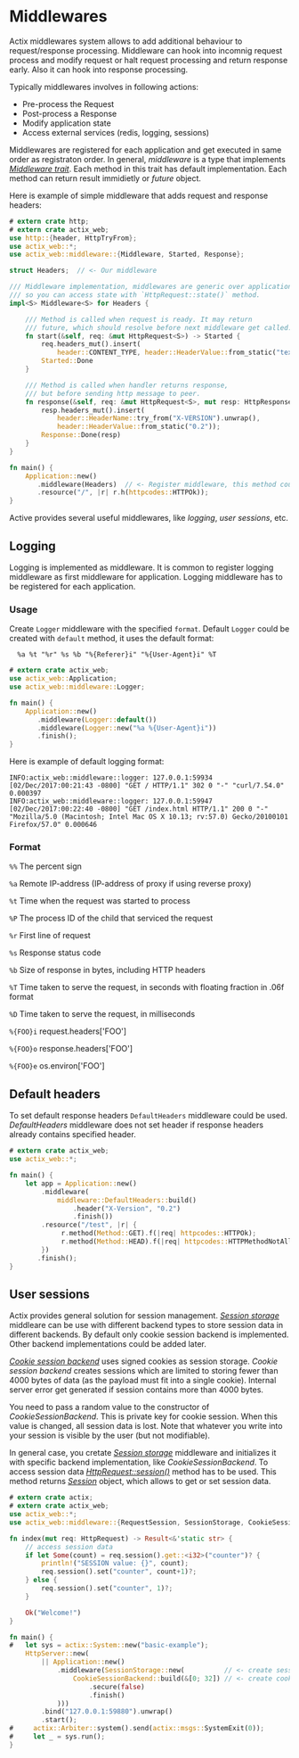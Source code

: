 # Middlewares

Actix middlewares system allows to add additional behaviour to request/response processing.
Middleware can hook into incomnig request process and modify request or halt request 
processing and return response early. Also it can hook into response processing.

Typically middlewares involves in following actions:

* Pre-process the Request
* Post-process a Response
* Modify application state
* Access external services (redis, logging, sessions)

Middlewares are registered for each application and get executed in same order as
registraton order. In general, *middleware* is a type that implements
[*Middleware trait*](../actix_web/middlewares/trait.Middleware.html). Each method
in this trait has default implementation. Each method can return result immidietly
or *future* object.

Here is example of simple middleware that adds request and response headers:

```rust
# extern crate http;
# extern crate actix_web;
use http::{header, HttpTryFrom};
use actix_web::*;
use actix_web::middleware::{Middleware, Started, Response};

struct Headers;  // <- Our middleware

/// Middleware implementation, middlewares are generic over application state,
/// so you can access state with `HttpRequest::state()` method.
impl<S> Middleware<S> for Headers {

    /// Method is called when request is ready. It may return
    /// future, which should resolve before next middleware get called.
    fn start(&self, req: &mut HttpRequest<S>) -> Started {
        req.headers_mut().insert(
            header::CONTENT_TYPE, header::HeaderValue::from_static("text/plain"));
        Started::Done
    }

    /// Method is called when handler returns response,
    /// but before sending http message to peer.
    fn response(&self, req: &mut HttpRequest<S>, mut resp: HttpResponse) -> Response {
        resp.headers_mut().insert(
            header::HeaderName::try_from("X-VERSION").unwrap(),
            header::HeaderValue::from_static("0.2"));
        Response::Done(resp)
    }
}

fn main() {
    Application::new()
       .middleware(Headers)  // <- Register middleware, this method could be called multiple times
       .resource("/", |r| r.h(httpcodes::HTTPOk));
}
```

Active provides several useful middlewares, like *logging*, *user sessions*, etc.


## Logging

Logging is implemented as middleware. 
It is common to register logging middleware as first middleware for application. 
Logging middleware has to be registered for each application.

### Usage

Create `Logger` middleware with the specified `format`.
Default `Logger` could be created with `default` method, it uses the default format:

```ignore
  %a %t "%r" %s %b "%{Referer}i" "%{User-Agent}i" %T
```
```rust
# extern crate actix_web;
use actix_web::Application;
use actix_web::middleware::Logger;

fn main() {
    Application::new()
       .middleware(Logger::default())
       .middleware(Logger::new("%a %{User-Agent}i"))
       .finish();
}
```

Here is example of default logging format:

```
INFO:actix_web::middleware::logger: 127.0.0.1:59934 [02/Dec/2017:00:21:43 -0800] "GET / HTTP/1.1" 302 0 "-" "curl/7.54.0" 0.000397
INFO:actix_web::middleware::logger: 127.0.0.1:59947 [02/Dec/2017:00:22:40 -0800] "GET /index.html HTTP/1.1" 200 0 "-" "Mozilla/5.0 (Macintosh; Intel Mac OS X 10.13; rv:57.0) Gecko/20100101 Firefox/57.0" 0.000646
```

### Format

 `%%`  The percent sign

 `%a`  Remote IP-address (IP-address of proxy if using reverse proxy)

 `%t`  Time when the request was started to process

 `%P`  The process ID of the child that serviced the request

 `%r`  First line of request

 `%s`  Response status code

 `%b`  Size of response in bytes, including HTTP headers

 `%T`  Time taken to serve the request, in seconds with floating fraction in .06f format

 `%D`  Time taken to serve the request, in milliseconds

 `%{FOO}i`  request.headers['FOO']

 `%{FOO}o`  response.headers['FOO']

 `%{FOO}e`  os.environ['FOO']


## Default headers

To set default response headers `DefaultHeaders` middleware could be used.
*DefaultHeaders* middleware does not set header if response headers already contains
specified header.

```rust
# extern crate actix_web;
use actix_web::*;

fn main() {
    let app = Application::new()
        .middleware(
            middleware::DefaultHeaders::build()
                .header("X-Version", "0.2")
                .finish())
        .resource("/test", |r| {
             r.method(Method::GET).f(|req| httpcodes::HTTPOk);
             r.method(Method::HEAD).f(|req| httpcodes::HTTPMethodNotAllowed);
        })
       .finish();
}
```

## User sessions

Actix provides general solution for session management. 
[*Session storage*](../actix_web/middleware/struct.SessionStorage.html) middleare can be 
use with different backend types to store session data in different backends. 
By default only cookie session backend is implemented. Other backend implementations 
could be added later.

[*Cookie session backend*](../actix_web/middleware/struct.CookieSessionBackend.html)
uses signed cookies as session storage. *Cookie session backend* creates sessions which
are limited to storing fewer than 4000 bytes of data (as the payload must fit into a
single cookie). Internal server error get generated if session contains more than 4000 bytes.

You need to pass a random value to the constructor of *CookieSessionBackend*.
This is private key for cookie session. When this value is changed, all session data is lost.
Note that whatever you write into your session is visible by the user (but not modifiable).

In general case, you cretate
[*Session storage*](../actix_web/middleware/struct.SessionStorage.html) middleware
and initializes it with specific backend implementation, like *CookieSessionBackend*.
To access session data
[*HttpRequest::session()*](../actix_web/middleware/trait.RequestSession.html#tymethod.session)
method has to be used. This method returns
[*Session*](../actix_web/middleware/struct.Session.html) object, which allows to get or set
session data.

```rust
# extern crate actix;
# extern crate actix_web;
use actix_web::*;
use actix_web::middleware::{RequestSession, SessionStorage, CookieSessionBackend};

fn index(mut req: HttpRequest) -> Result<&'static str> {
    // access session data
    if let Some(count) = req.session().get::<i32>("counter")? {
        println!("SESSION value: {}", count);
        req.session().set("counter", count+1)?;
    } else {
        req.session().set("counter", 1)?;
    }

    Ok("Welcome!")
}

fn main() {
#   let sys = actix::System::new("basic-example");
    HttpServer::new(
        || Application::new()
            .middleware(SessionStorage::new(          // <- create session middleware
                CookieSessionBackend::build(&[0; 32]) // <- create cookie session backend
                    .secure(false)
                    .finish()
            )))
        .bind("127.0.0.1:59880").unwrap()
        .start();
#     actix::Arbiter::system().send(actix::msgs::SystemExit(0));
#     let _ = sys.run();
}
```
